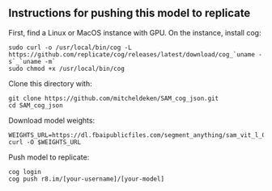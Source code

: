 ## Instructions for pushing this model to replicate
First, find a Linux or MacOS instance with GPU.
On the instance, install cog:
```
sudo curl -o /usr/local/bin/cog -L https://github.com/replicate/cog/releases/latest/download/cog_`uname -s`_`uname -m`
sudo chmod +x /usr/local/bin/cog
```
Clone this directory with:
```
git clone https://github.com/mitcheldeken/SAM_cog_json.git
cd SAM_cog_json
```
Download model weights:
```
WEIGHTS_URL=https://dl.fbaipublicfiles.com/segment_anything/sam_vit_l_0b3195.pth
curl -O $WEIGHTS_URL
```
Push model to replicate:
```
cog login
cog push r8.im/[your-username]/[your-model]
```